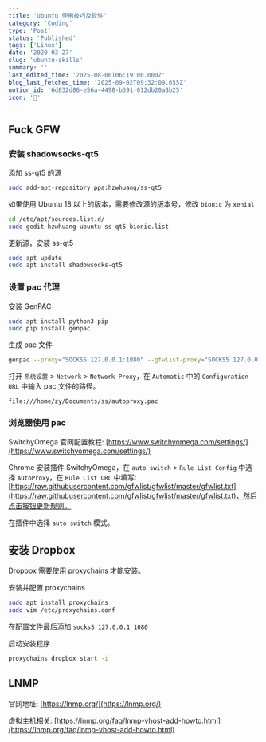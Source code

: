 ```yaml
---
title: 'Ubuntu 使用技巧及软件'
category: 'Coding'
type: 'Post'
status: 'Published'
tags: ['Linux']
date: '2020-03-27'
slug: 'ubuntu-skills'
summary: ''
last_edited_time: '2025-08-06T06:19:00.000Z'
blog_last_fetched_time: '2025-09-02T09:32:09.655Z'
notion_id: '6d832d86-e56a-4498-b391-012db20a8b25'
icon: '🎸'
---
```


## Fuck GFW

### 安装 shadowsocks-qt5

添加 ss-qt5 的源

```bash
sudo add-apt-repository ppa:hzwhuang/ss-qt5
```

如果使用 Ubuntu 18 以上的版本，需要修改源的版本号，修改 `bionic` 为 `xenial`

```bash
cd /etc/apt/sources.list.d/
sudo gedit hzwhuang-ubuntu-ss-qt5-bionic.list
```

更新源，安装 ss-qt5

```bash
sudo apt update
sudo apt install shadowsocks-qt5
```

### 设置 pac 代理

安装 GenPAC

```bash
sudo apt install python3-pip
sudo pip install genpac
```

生成 pac 文件

```bash
genpac --proxy="SOCKS5 127.0.0.1:1080" --gfwlist-proxy="SOCKS5 127.0.0.1:1080" -o autoproxy.pac --gfwlist-url="<https://raw.githubusercontent.com/gfwlist/gfwlist/master/gfwlist.txt>"
```

打开 `系统设置` > `Network` > `Network Proxy`，在 `Automatic` 中的 `Configuration URL` 中输入 pac 文件的路径。

```plain text
file:///home/zy/Documents/ss/autoproxy.pac
```

### 浏览器使用 pac

SwitchyOmega 官网配置教程: [https://www.switchyomega.com/settings/](https://www.switchyomega.com/settings/)

Chrome 安装插件 SwitchyOmega，在 `auto switch` > `Rule List Config` 中选择 `AutoProxy`，在 `Rule List URL` 中填写: [https://raw.githubusercontent.com/gfwlist/gfwlist/master/gfwlist.txt](https://raw.githubusercontent.com/gfwlist/gfwlist/master/gfwlist.txt)，然后点击按钮更新规则。

在插件中选择 `auto switch` 模式。

## 安装 Dropbox

Dropbox 需要使用 proxychains 才能安装。

安装并配置 proxychains

```bash
sudo apt install proxychains
sudo vim /etc/proxychains.conf
```

在配置文件最后添加 `socks5 127.0.0.1 1080`

启动安装程序

```bash
proxychains dropbox start -i
```

## LNMP

官网地址: [https://lnmp.org/](https://lnmp.org/)

虚拟主机相关: [https://lnmp.org/faq/lnmp-vhost-add-howto.html](https://lnmp.org/faq/lnmp-vhost-add-howto.html)
